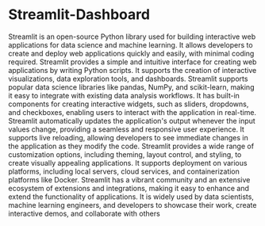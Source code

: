 # Streamlit-Dashboard
Streamlit is an open-source Python library used for building interactive web applications for data science and machine learning.
It allows developers to create and deploy web applications quickly and easily, with minimal coding required.
Streamlit provides a simple and intuitive interface for creating web applications by writing Python scripts.
It supports the creation of interactive visualizations, data exploration tools, and dashboards.
Streamlit supports popular data science libraries like pandas, NumPy, and scikit-learn, making it easy to integrate with existing data analysis workflows.
It has built-in components for creating interactive widgets, such as sliders, dropdowns, and checkboxes, enabling users to interact with the application in real-time.
Streamlit automatically updates the application's output whenever the input values change, providing a seamless and responsive user experience.
It supports live reloading, allowing developers to see immediate changes in the application as they modify the code.
Streamlit provides a wide range of customization options, including theming, layout control, and styling, to create visually appealing applications.
It supports deployment on various platforms, including local servers, cloud services, and containerization platforms like Docker.
Streamlit has a vibrant community and an extensive ecosystem of extensions and integrations, making it easy to enhance and extend the functionality of applications.
It is widely used by data scientists, machine learning engineers, and developers to showcase their work, create interactive demos, and collaborate with others

